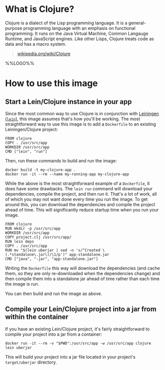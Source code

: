 # What is Clojure?

Clojure is a dialect of the Lisp programming language. It is a general-purpose
programming language with an emphasis on functional programming. It runs on the
Java Virtual Machine, Common Langauge Runtime, and JavaScript engines. Like
other Lisps, Clojure treats code as data and has a macro system.

> [wikipedia.org/wiki/Clojure](http://en.wikipedia.org/wiki/Clojure)

%%LOGO%%

# How to use this image

## Start a Lein/Clojure instance in your app

Since the most common way to use Clojure is in conjunction with [Leiningen
(`lein`)](http://leiningen.org/), this image assumes that's how you'll be
working. The most straightforward way to use this image is to add a `Dockerfile`
to an existing Leiningen/Clojure project:

    FROM clojure
    COPY . /usr/src/app
    WORKDIR /usr/src/app
    CMD ["lein", "run"]

Then, run these commands to build and run the image:

    docker build -t my-clojure-app .
    docker run -it --rm --name my-running-app my-clojure-app

While the above is the most straightforward example of a `Dockerfile`, it does
have some drawbacks. The `lein run` command will download your dependencies,
compile the project, and then run it. That's a lot of work, all of which you may
not want done every time you run the image. To get around this, you can download
the dependencies and compile the project ahead of time. This will significantly
reduce startup time when you run your image.

    FROM clojure
    RUN mkdir -p /usr/src/app
    WORKDIR /usr/src/app
    COPY project.clj /usr/src/app/
    RUN lein deps
    COPY . /usr/src/app
    RUN mv "$(lein uberjar | sed -n 's/^Created \(.*standalone\.jar\)/\1/p')" app-standalone.jar
    CMD ["java", "-jar", "app-standalone.jar"]

Writing the `Dockerfile` this way will download the dependencies (and cache
them, so they are only re-downloaded when the dependencies change) and then
compile them into a standalone jar ahead of time rather than each time the image
is run.

You can then build and run the image as above.

## Compile your Lein/Clojure project into a jar from within the container

If you have an existing Lein/Clojure project, it's fairly straightforward to
compile your project into a jar from a container:

    docker run -it --rm -v "$PWD":/usr/src/app -w /usr/src/app clojure lein uberjar

This will build your project into a jar file located in your project's
`target/uberjar` directory.
